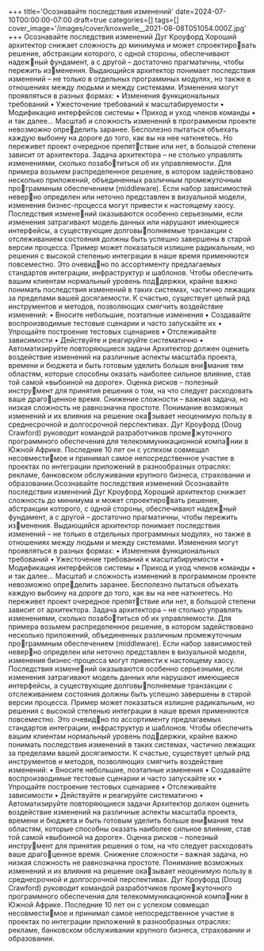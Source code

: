 +++
title='Осознавайте последствия изменений'
date=2024-07-10T00:00:00-07:00
draft=true
categories=[]
tags=[]
cover_image='/images/cover/knoxwelle__2021-08-08T051054.000Z.jpg'
+++
Осознавайте 
последствия изменений
Дуг Кроуфорд
Хороший архитектор снижает сложность до минимума и может спроектировать решение, абстракции которого, с одной стороны, обеспечивают надежный фундамент, а с другой – достаточно прагматичны, чтобы пережить изменения.
Выдающийся архитектор понимает последствия изменений – не только
в отдельных программных модулях, но также в отношениях между людьми
и между системами.
Изменения могут проявляться в разных формах:
• Изменения функциональных требований
• Ужесточение требований к масштабируемости
• Модификация интерфейсов системы
• Приход и уход членов команды
• и так далее…
Масштаб и сложность изменений в программном проекте невозможно определить заранее. Бесполезно пытаться объехать каждую выбоину на дороге
до того, как вы на нее наткнетесь. Но переживет проект очередное препятствие или нет, в большой степени зависит от архитектора.
Задача архитектора – не столько управлять изменениями, сколько позаботиться об их управляемости.
Для примера возьмем распределенное решение, в котором задействовано
несколько приложений, объединенных различным промежуточным программным обеспечением (middleware). Если набор зависимостей неверно определен или неточно представлен в визуальной модели, изменения
бизнес-процесса могут привести к настоящему хаосу. Последствия изменений оказываются особенно серьезными, если изменения затрагивают модель
данных или нарушают имеющиеся интерфейсы, а существующие долговыполняемые транзакции с отслеживанием состояния должны быть успешно
завершены в старой версии процесса.
Пример может показаться излишне радикальным, но решения с высокой
степенью интеграции в наше время применяются повсеместно. Это очевидно по ассортименту предлагаемых стандартов интеграции, инфраструктур
и шаблонов. Чтобы обеспечить вашим клиентам нормальный уровень поддержки, крайне важно понимать последствия изменений в таких системах,
частично лежащих за пределами вашей досягаемости.
К счастью, существует целый ряд инструментов и методов, позволяющих
смягчить воздействие изменений:
• Вносите небольшие, поэтапные изменения
• Создавайте воспроизводимые тестовые сценарии и часто запускайте их
• Упрощайте построение тестовых сценариев
• Отслеживайте зависимости
• Действуйте и реагируйте систематично
• Автоматизируйте повторяющиеся задачи
Архитектор должен оценить воздействие изменений на различные аспекты
масштаба проекта, времени и бюджета и быть готовым уделить больше внимания тем областям, которые способны оказать наиболее сильное влияние,
став той самой «выбоиной на дороге». Оценка рисков – полезный инструмент для принятия решения о том, на что следует расходовать ваше драгоценное время.
Снижение сложности – важная задача, но низкая сложность не равнозначна
простоте. Понимание возможных изменений и их влияния на решение оказывает неоценимую пользу в среднесрочной и долгосрочной перспективах.
Дуг Кроуфорд (Doug Crawford) руководит командой разработчиков промежуточного программного обеспечения для телекоммуникационной компании в Южной Африке. Последние 10 лет он с успехом совмещал несовместимое и принимал самое непосредственное участие в проектах по интеграции 
приложений в разнообразных отраслях: рекламе, банковском обслуживании 
крупного бизнеса, страховании и образовании.Осознавайте последствия изменений 
Осознавайте 
последствия изменений
Дуг Кроуфорд
Хороший архитектор снижает сложность до минимума и может спроектировать решение, абстракции которого, с одной стороны, обеспечивают надежный фундамент, а с другой – достаточно прагматичны, чтобы пережить изменения.
Выдающийся архитектор понимает последствия изменений – не только
в отдельных программных модулях, но также в отношениях между людьми
и между системами.
Изменения могут проявляться в разных формах:
• Изменения функциональных требований
• Ужесточение требований к масштабируемости
• Модификация интерфейсов системы
• Приход и уход членов команды
• и так далее…
Масштаб и сложность изменений в программном проекте невозможно определить заранее. Бесполезно пытаться объехать каждую выбоину на дороге
до того, как вы на нее наткнетесь. Но переживет проект очередное препятствие или нет, в большой степени зависит от архитектора.
Задача архитектора – не столько управлять изменениями, сколько позаботиться об их управляемости.
Для примера возьмем распределенное решение, в котором задействовано
несколько приложений, объединенных различным промежуточным программным обеспечением (middleware). Если набор зависимостей неверно определен или неточно представлен в визуальной модели, изменения
бизнес-процесса могут привести к настоящему хаосу. Последствия изменений оказываются особенно серьезными, если изменения затрагивают модель
данных или нарушают имеющиеся интерфейсы, а существующие долговыполняемые транзакции с отслеживанием состояния должны быть успешно
завершены в старой версии процесса.
Пример может показаться излишне радикальным, но решения с высокой
степенью интеграции в наше время применяются повсеместно. Это очевидно по ассортименту предлагаемых стандартов интеграции, инфраструктур
и шаблонов. Чтобы обеспечить вашим клиентам нормальный уровень поддержки, крайне важно понимать последствия изменений в таких системах,
частично лежащих за пределами вашей досягаемости.
К счастью, существует целый ряд инструментов и методов, позволяющих
смягчить воздействие изменений:
• Вносите небольшие, поэтапные изменения
• Создавайте воспроизводимые тестовые сценарии и часто запускайте их
• Упрощайте построение тестовых сценариев
• Отслеживайте зависимости
• Действуйте и реагируйте систематично
• Автоматизируйте повторяющиеся задачи
Архитектор должен оценить воздействие изменений на различные аспекты
масштаба проекта, времени и бюджета и быть готовым уделить больше внимания тем областям, которые способны оказать наиболее сильное влияние,
став той самой «выбоиной на дороге». Оценка рисков – полезный инструмент для принятия решения о том, на что следует расходовать ваше драгоценное время.
Снижение сложности – важная задача, но низкая сложность не равнозначна
простоте. Понимание возможных изменений и их влияния на решение оказывает неоценимую пользу в среднесрочной и долгосрочной перспективах.
Дуг Кроуфорд (Doug Crawford) руководит командой разработчиков промежуточного программного обеспечения для телекоммуникационной компании в Южной Африке. Последние 10 лет он с успехом совмещал несовместимое и принимал самое непосредственное участие в проектах по интеграции 
приложений в разнообразных отраслях: рекламе, банковском обслуживании 
крупного бизнеса, страховании и образовании.